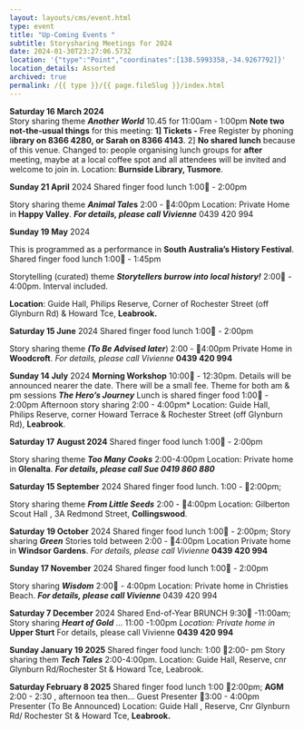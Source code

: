 ```yaml
---
layout: layouts/cms/event.html
type: event
title: "Up-Coming Events "
subtitle: Storysharing Meetings for 2024
date: 2024-01-30T23:27:06.573Z
location: '{"type":"Point","coordinates":[138.5993358,-34.9267792]}'
location_details: Assorted
archived: true
permalink: /{{ type }}/{{ page.fileSlug }}/index.html
---
```

**Saturday 16 March 2024**\
Story sharing theme ***Another World*** 10.45 for 11:00am - 1:00pm 
**Note two not-the-usual things** for this meeting: 
**1] Tickets -** Free  Register by phoning l**ibrary on 8366 4280, or Sarah on 8366 4143**. 
2] **No shared lunch** because of this venue. Changed to: people organising lunch groups for **after** meeting, maybe at a local coffee spot and all attendees will be invited and welcome to join in. 
Location: **Burnside Library, Tusmore**.

**Sunday 21 April**  2024
Shared finger food lunch 1:00 - 2:00pm

Story sharing theme ***Animal Tale*s**  2:00 - 4:00pm
Location: Private Home in **Happy Valley**.  ***For details, please call Vivienne***  0439 420 994

**Sunday 19 May** 2024

This is programmed as a performance in **South Australia’s History Festival**. 
Shared finger food lunch 1:00 - 1:45pm

Storytelling (curated) theme ***Storytellers burrow into local history!***  2:00 - 4:00pm. Interval included.

**Location**: Guide Hall, Philips Reserve, Corner of Rochester Street (off Glynburn Rd) & Howard Tce, **Leabrook.**

**Saturday 15 June** 2024
Shared finger food lunch 1:00 - 2:00pm

Story sharing theme ***(To Be Advised later***) 2:00 - 4:00pm 
Private Home in **Woodcroft**. *For details, please call Vivienne*  **0439 420 994**

**Sunday 14 July** 2024
**Morning Workshop** 10:00 - 12:30pm. Details will be announced nearer the date. There will be a small fee. 
Theme for both am & pm sessions ***The Hero’s Journey***
Lunch is shared finger food  1:00 - 2:00pm
Afternoon story sharing  2:00 - 4:00pm*
Location: Guide Hall, Philips Reserve, corner Howard Terrace & Rochester Street (off Glynburn Rd), **Leabrook**.

**Saturday 17** **August 2024**
Shared finger food lunch 1:00 - 2:00pm

Story sharing theme ***Too Many Cooks***  2:00-4:00pm 
Location: Private home in **Glenalta**.
***For details, please call Sue 0419 860 880***

**Saturday 15 September** 2024
Shared finger food lunch. 1:00 - 2:00pm; 

Story sharing theme ***From Little Seeds*** 2:00 - 4:00pm
Location: Gilberton Scout Hall , 3A Redmond Street, **Collingswood**.

**Saturday** **19 October** 2024
Shared finger food lunch 1:00 - 2:00pm; Story sharing ***Green*** 
Stories told between  2:00 - 4:00pm 
Location Private home in  **Windsor Gardens**. *For details, please call Vivienne*  **0439 420 994**

**Sunday 17 November** 2024
Shared finger food lunch 1:00 - 2:00pm

Story sharing ***Wisdom*** 2:00 - 4:00pm 
Location: Private home in Christies Beach. ***For details, please call Vivienne***  0439 420 994

**Saturday 7 December** 2024
Shared End-of-Year BRUNCH 9:30 -11:00am; 
Story sharing ***Heart of Gold*** … 11:00 -1:00pm 
*Location: Private home in* **Upper Sturt** For details, please call Vivienne  **0439 420 994**

[](<>)**Sunday January 19 2025** 
Shared finger food lunch: 1:00 2:00- pm
Story sharing them ***Tech Tales*** 2:00-4:00pm. 
Location: Guide Hall, Reserve, cnr Glynburn Rd/Rochester St & Howard Tce, Leabrook. 

**Saturday February 8 2025** 
Shared finger food lunch 1:00 2:00pm;
**AGM** 2:00 - 2:30 , afternoon tea then...
Guest Presenter 3:00 - 4:00pm Presenter (To Be Announced)
Location: Guide Hall , Reserve, Cnr Glynburn Rd/ Rochester St & Howard Tce, **Leabrook.**